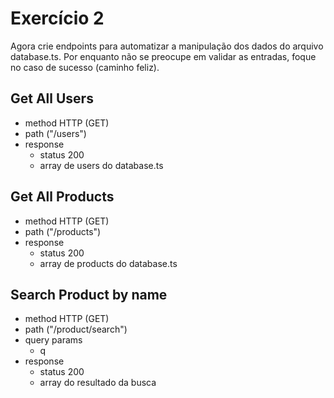 # Exercício 2
Agora crie endpoints para automatizar a manipulação dos dados do arquivo database.ts. Por enquanto não se preocupe em validar as entradas, foque no caso de sucesso (caminho feliz).

## Get All Users
* method HTTP (GET)
* path ("/users")
* response
    * status 200
    * array de users do database.ts
## Get All Products
* method HTTP (GET)
* path ("/products")
* response
    * status 200
    * array de products do database.ts
## Search Product by name
* method HTTP (GET)
* path ("/product/search")
* query params
    * q
* response
    * status 200
    * array do resultado da busca